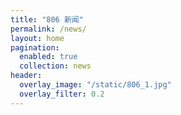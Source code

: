 ```yaml
---
title: "806 新闻"
permalink: /news/
layout: home
pagination:
  enabled: true
  collection: news
header:
  overlay_image: "/static/806_1.jpg"
  overlay_filter: 0.2
---
```

